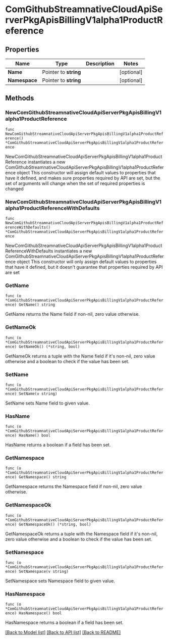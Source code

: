# ComGithubStreamnativeCloudApiServerPkgApisBillingV1alpha1ProductReference

## Properties

Name | Type | Description | Notes
------------ | ------------- | ------------- | -------------
**Name** | Pointer to **string** |  | [optional] 
**Namespace** | Pointer to **string** |  | [optional] 

## Methods

### NewComGithubStreamnativeCloudApiServerPkgApisBillingV1alpha1ProductReference

`func NewComGithubStreamnativeCloudApiServerPkgApisBillingV1alpha1ProductReference() *ComGithubStreamnativeCloudApiServerPkgApisBillingV1alpha1ProductReference`

NewComGithubStreamnativeCloudApiServerPkgApisBillingV1alpha1ProductReference instantiates a new ComGithubStreamnativeCloudApiServerPkgApisBillingV1alpha1ProductReference object
This constructor will assign default values to properties that have it defined,
and makes sure properties required by API are set, but the set of arguments
will change when the set of required properties is changed

### NewComGithubStreamnativeCloudApiServerPkgApisBillingV1alpha1ProductReferenceWithDefaults

`func NewComGithubStreamnativeCloudApiServerPkgApisBillingV1alpha1ProductReferenceWithDefaults() *ComGithubStreamnativeCloudApiServerPkgApisBillingV1alpha1ProductReference`

NewComGithubStreamnativeCloudApiServerPkgApisBillingV1alpha1ProductReferenceWithDefaults instantiates a new ComGithubStreamnativeCloudApiServerPkgApisBillingV1alpha1ProductReference object
This constructor will only assign default values to properties that have it defined,
but it doesn't guarantee that properties required by API are set

### GetName

`func (o *ComGithubStreamnativeCloudApiServerPkgApisBillingV1alpha1ProductReference) GetName() string`

GetName returns the Name field if non-nil, zero value otherwise.

### GetNameOk

`func (o *ComGithubStreamnativeCloudApiServerPkgApisBillingV1alpha1ProductReference) GetNameOk() (*string, bool)`

GetNameOk returns a tuple with the Name field if it's non-nil, zero value otherwise
and a boolean to check if the value has been set.

### SetName

`func (o *ComGithubStreamnativeCloudApiServerPkgApisBillingV1alpha1ProductReference) SetName(v string)`

SetName sets Name field to given value.

### HasName

`func (o *ComGithubStreamnativeCloudApiServerPkgApisBillingV1alpha1ProductReference) HasName() bool`

HasName returns a boolean if a field has been set.

### GetNamespace

`func (o *ComGithubStreamnativeCloudApiServerPkgApisBillingV1alpha1ProductReference) GetNamespace() string`

GetNamespace returns the Namespace field if non-nil, zero value otherwise.

### GetNamespaceOk

`func (o *ComGithubStreamnativeCloudApiServerPkgApisBillingV1alpha1ProductReference) GetNamespaceOk() (*string, bool)`

GetNamespaceOk returns a tuple with the Namespace field if it's non-nil, zero value otherwise
and a boolean to check if the value has been set.

### SetNamespace

`func (o *ComGithubStreamnativeCloudApiServerPkgApisBillingV1alpha1ProductReference) SetNamespace(v string)`

SetNamespace sets Namespace field to given value.

### HasNamespace

`func (o *ComGithubStreamnativeCloudApiServerPkgApisBillingV1alpha1ProductReference) HasNamespace() bool`

HasNamespace returns a boolean if a field has been set.


[[Back to Model list]](../README.md#documentation-for-models) [[Back to API list]](../README.md#documentation-for-api-endpoints) [[Back to README]](../README.md)


